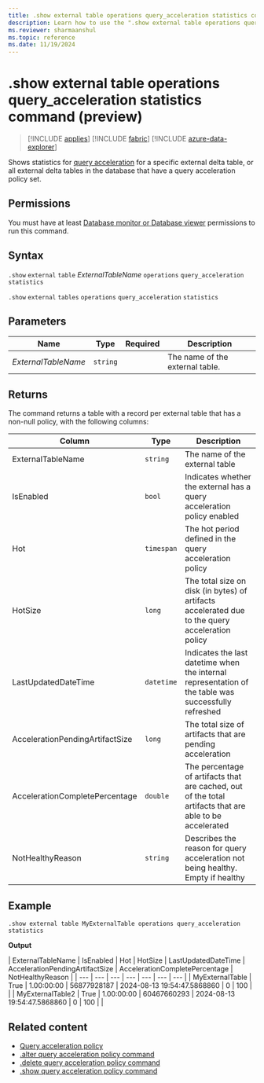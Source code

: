 ```yaml
---
title: .show external table operations query_acceleration statistics command (preview)
description: Learn how to use the ".show external table operations query_acceleration statistics command" to accelerate queries over external delta tables.
ms.reviewer: sharmaanshul
ms.topic: reference
ms.date: 11/19/2024
---
```

# .show external table operations query_acceleration statistics command (preview)

> [!INCLUDE [applies](../includes/applies-to-version/applies.md)] [!INCLUDE [fabric](../includes/applies-to-version/fabric.md)] [!INCLUDE [azure-data-explorer](../includes/applies-to-version/azure-data-explorer.md)]

Shows statistics for [query acceleration](query-acceleration-policy.md) for a specific external delta table, or all external delta tables in the database that have a query acceleration policy set.

## Permissions

You must have at least [Database monitor or Database viewer](../access-control/role-based-access-control.md) permissions to run this command.

## Syntax

`.show` `external` `table` *ExternalTableName* `operations` `query_acceleration` `statistics`

`.show` `external` `tables` `operations` `query_acceleration` `statistics`

## Parameters

| Name                | Type     | Required           | Description                     |
| ------------------- | -------- | ------------------ | ------------------------------- |
| *ExternalTableName* | `string` |  | The name of the external table. |

## Returns

The command returns a table with a record per external table that has a non-null policy, with the following columns:

| Column                          | Type       | Description                                                                                          |
| ------------------------------- | ---------- | ---------------------------------------------------------------------------------------------------- |
| ExternalTableName               | `string`   | The name of the external table                                                                       |
| IsEnabled                       | `bool`     | Indicates whether the external has a query acceleration policy enabled                               |
| Hot                             | `timespan` | The hot period defined in the query acceleration policy                                              |
| HotSize                         | `long`     | The total size on disk (in bytes) of artifacts accelerated due to the query acceleration policy           |
| LastUpdatedDateTime             | `datetime` | Indicates the last datetime when the internal representation of the table was successfully refreshed |
| AccelerationPendingArtifactSize | `long`     | The total size of artifacts that are pending acceleration                                            |
|AccelerationCompletePercentage | `double`  | The percentage of artifacts that are cached, out of the total artifacts that are able to be accelerated           |
|NotHealthyReason               | `string`  | Describes the reason for query acceleration not being healthy. Empty if healthy                      |

## Example

```Kusto
.show external table MyExternalTable operations query_acceleration statistics
```

**Output**

| ExternalTableName | IsEnabled | Hot | HotSize | LastUpdatedDateTime | AccelerationPendingArtifactSize | AccelerationCompletePercentage | NotHealthyReason |
| --- | --- | --- | --- | --- | --- | --- |
| MyExternalTable | True | 1.00:00:00 | 56877928187 | 2024-08-13 19:54:47.5868860 | 0 | 100 | |
| MyExternalTable2 | True | 1.00:00:00 | 60467660293 | 2024-08-13 19:54:47.5868860 | 0 | 100 | |

## Related content

* [Query acceleration policy](query-acceleration-policy.md)
* [.alter query acceleration policy command](alter-query-acceleration-policy-command.md)
* [.delete query acceleration policy command](delete-query-acceleration-policy-command.md)
* [.show query acceleration policy command](show-query-acceleration-policy-command.md)
